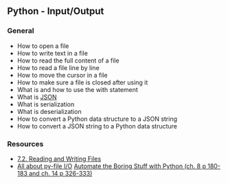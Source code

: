 ## Python - Input/Output

### General
- How to open a file
- How to write text in a file
- How to read the full content of a file
- How to read a file line by line
- How to move the cursor in a file
- How to make sure a file is closed after using it
- What is and how to use the with statement
- What is [JSON](https://docs.python.org/3/library/json.html)
- What is serialization
- What is deserialization
- How to convert a Python data structure to a JSON string
- How to convert a JSON string to a Python data structure

### Resources
* [7.2. Reading and Writing Files](https://docs.python.org/3/tutorial/inputoutput.html#reading-and-writing-files)
* [All about py-file I/O](https://techvidvan.com/tutorials/python-file-read-write/)
[Automate the Boring Stuff with Python (ch. 8 p 180-183 and ch. 14 p 326-333)](https://automatetheboringstuff.com/)
